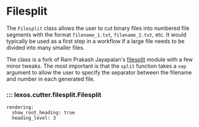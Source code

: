 # Filesplit

The `Filesplit` class allows the user to cut binary files into numbered file segments with the format `filename_1.txt`, `filename_2.txt`, etc. It would typically be used as a first step in a workflow if a large file needs to be divided into many smaller files.

The class is a fork of Ram Prakash Jayapalan's <a href="https://github.com/ram-jayapalan/filesplit/releases/tag/v3.0.2" target="_blank">filesplit</a> module with a few minor tweaks. The most important is that the `split`
function takes a `sep` argument to allow the user to specify the separator between the filename and number in each generated file.

### ::: lexos.cutter.filesplit.Filesplit
    rendering:
      show_root_heading: true
      heading_level: 3
